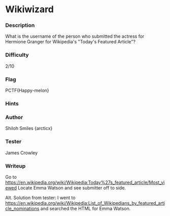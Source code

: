 # Wikiwizard 

### Description 
What is the username of the person who submitted the actress for Hermione Granger for Wikipedia's "Today's Featured Article"?

### Difficulty 
2/10

### Flag 
PCTF{Happy-melon}

### Hints

### Author 
Shiloh Smiles {arcticx}

### Tester
James Crowley

### Writeup

Go to https://en.wikipedia.org/wiki/Wikipedia:Today%27s_featured_article/Most_viewed
Locate Emma Watson and see submitter off to side.

Alt. Solution from tester: I went to https://en.wikipedia.org/wiki/Wikipedia:List_of_Wikipedians_by_featured_article_nominations 
and searched the HTML for Emma Watson. 